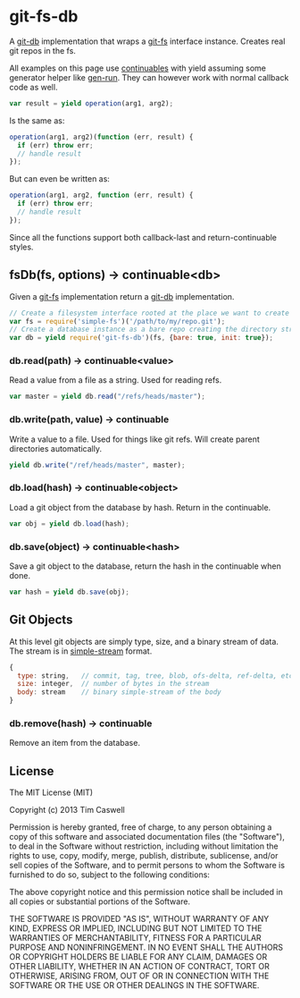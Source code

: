 git-fs-db
=========

A [git-db][] implementation that wraps a [git-fs][] interface instance.  Creates real git repos in the fs.

All examples on this page use [continuables][] with yield assuming some generator helper like [gen-run][].  They can however work with normal callback code as well.

```js
var result = yield operation(arg1, arg2);
```

Is the same as:

```js
operation(arg1, arg2)(function (err, result) {
  if (err) throw err;
  // handle result
});
```

But can even be written as:

```js
operation(arg1, arg2, function (err, result) {
  if (err) throw err;
  // handle result
});
```

Since all the functions support both callback-last and return-continuable styles.

## fsDb(fs, options) -> continuable&lt;db>

Given a [git-fs][] implementation return a [git-db][] implementation.

```js
// Create a filesystem interface rooted at the place we want to create the repo.
var fs = require('simple-fs')('/path/to/my/repo.git');
// Create a database instance as a bare repo creating the directory structure.
var db = yield require('git-fs-db')(fs, {bare: true, init: true});
```

### db.read(path) -> continuable&lt;value>

Read a value from a file as a string.  Used for reading refs.

```js
var master = yield db.read("/refs/heads/master");
```

### db.write(path, value) -> continuable

Write a value to a file.  Used for things like git refs.  Will create parent directories automatically.

```js
yield db.write("/ref/heads/master", master);
```

### db.load(hash) -> continuable&lt;object>

Load a git object from the database by hash.  Return in the continuable.

```js
var obj = yield db.load(hash);
```

### db.save(object) -> continuable&lt;hash>

Save a git object to the database, return the hash in the continuable when done.

```js
var hash = yield db.save(obj);
```

## Git Objects

At this level git objects are simply type, size, and a binary stream of data.
The stream is in [simple-stream][] format.

```js
{
  type: string,   // commit, tag, tree, blob, ofs-delta, ref-delta, etc...
  size: integer,  // number of bytes in the stream
  body: stream    // binary simple-stream of the body
}
````

### db.remove(hash) -> continuable

Remove an item from the database.

## License

The MIT License (MIT)

Copyright (c) 2013 Tim Caswell

Permission is hereby granted, free of charge, to any person obtaining a copy
of this software and associated documentation files (the "Software"), to deal
in the Software without restriction, including without limitation the rights
to use, copy, modify, merge, publish, distribute, sublicense, and/or sell
copies of the Software, and to permit persons to whom the Software is
furnished to do so, subject to the following conditions:

The above copyright notice and this permission notice shall be included in
all copies or substantial portions of the Software.

THE SOFTWARE IS PROVIDED "AS IS", WITHOUT WARRANTY OF ANY KIND, EXPRESS OR
IMPLIED, INCLUDING BUT NOT LIMITED TO THE WARRANTIES OF MERCHANTABILITY,
FITNESS FOR A PARTICULAR PURPOSE AND NONINFRINGEMENT. IN NO EVENT SHALL THE
AUTHORS OR COPYRIGHT HOLDERS BE LIABLE FOR ANY CLAIM, DAMAGES OR OTHER
LIABILITY, WHETHER IN AN ACTION OF CONTRACT, TORT OR OTHERWISE, ARISING FROM,
OUT OF OR IN CONNECTION WITH THE SOFTWARE OR THE USE OR OTHER DEALINGS IN
THE SOFTWARE.


[git-db]: https://github.com/creationix/js-git/blob/master/specs/git-db.md
[git-fs]: https://github.com/creationix/js-git/blob/master/specs/fs.md
[simple-stream]: https://github.com/creationix/js-git/blob/master/specs/simple-stream.md
[continuables]: https://github.com/creationix/js-git/blob/master/specs/continuable.md
[gen-run]: https://github.com/creationix/gen-run
